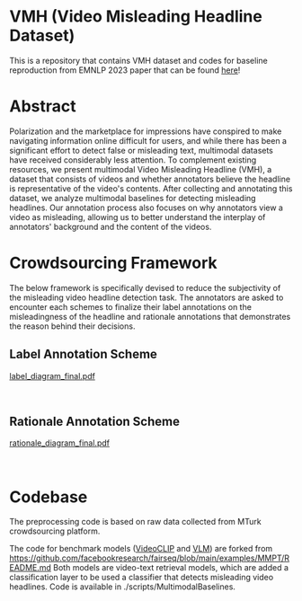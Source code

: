# VMH (Video Misleading Headline Dataset)

This is a repository that contains VMH dataset and codes for baseline reproduction from EMNLP 2023 paper that can be found [here](https://arxiv.org/abs/2310.13859)! 

# Abstract
Polarization and the marketplace for impressions have conspired to make navigating information online difficult for users, and while there has been a significant effort to detect false or misleading text, multimodal datasets have received considerably less attention. To complement existing resources, we present multimodal Video Misleading Headline (VMH), a dataset that consists of videos and whether annotators believe the headline is representative of the video's contents. After collecting and annotating this dataset, we analyze multimodal baselines for detecting misleading headlines. Our annotation process also focuses on why annotators view a video as misleading, allowing us to better understand the interplay of annotators' background and the content of the videos.

# Crowdsourcing Framework
The below framework is specifically devised to reduce the subjectivity of the misleading video headline detection task. The annotators are asked to encounter each schemes to finalize their label annotations on the misleadingness of the headline and rationale annotations that demonstrates the reason behind their decisions. 

## Label Annotation Scheme<br>
[label_diagram_final.pdf](./label_diagram_final.pdf)

<br>

## Rationale Annotation Scheme<br>
[rationale_diagram_final.pdf](./rationale_diagram_final.pdf)

<br>

# Codebase
The preprocessing code is based on raw data collected from MTurk crowdsourcing platform.

The code for benchmark models ([VideoCLIP](https://aclanthology.org/2021.emnlp-main.544/) and [VLM](https://aclanthology.org/2021.findings-acl.370/)) are forked from https://github.com/facebookresearch/fairseq/blob/main/examples/MMPT/README.md
Both models are video-text retrieval models, which are added a classification layer to be used a classifier that detects misleading video headlines. 
Code is available in ./scripts/MultimodalBaselines.


